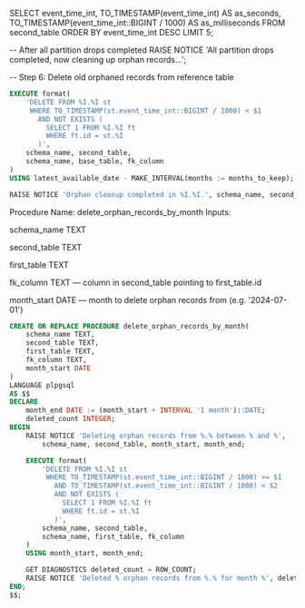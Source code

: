 SELECT event_time_int, 
       TO_TIMESTAMP(event_time_int) AS as_seconds,
       TO_TIMESTAMP(event_time_int::BIGINT / 1000) AS as_milliseconds
FROM second_table
ORDER BY event_time_int DESC
LIMIT 5;



-- After all partition drops completed
RAISE NOTICE 'All partition drops completed, now cleaning up orphan records...';

-- Step 6: Delete old orphaned records from reference table
```sql
EXECUTE format(
    'DELETE FROM %I.%I st
     WHERE TO_TIMESTAMP(st.event_time_int::BIGINT / 1000) < $1
       AND NOT EXISTS (
         SELECT 1 FROM %I.%I ft
         WHERE ft.id = st.%I
       )',
    schema_name, second_table,
    schema_name, base_table, fk_column
)
USING latest_available_date - MAKE_INTERVAL(months := months_to_keep);

RAISE NOTICE 'Orphan cleanup completed in %I.%I.', schema_name, second_table;
```
Procedure Name: delete_orphan_records_by_month
Inputs:

schema_name TEXT

second_table TEXT

first_table TEXT

fk_column TEXT — column in second_table pointing to first_table.id

month_start DATE — month to delete orphan records from (e.g. '2024-07-01')

```sql
CREATE OR REPLACE PROCEDURE delete_orphan_records_by_month(
    schema_name TEXT,
    second_table TEXT,
    first_table TEXT,
    fk_column TEXT,
    month_start DATE
)
LANGUAGE plpgsql
AS $$
DECLARE
    month_end DATE := (month_start + INTERVAL '1 month')::DATE;
    deleted_count INTEGER;
BEGIN
    RAISE NOTICE 'Deleting orphan records from %.% between % and %',
        schema_name, second_table, month_start, month_end;

    EXECUTE format(
        'DELETE FROM %I.%I st
         WHERE TO_TIMESTAMP(st.event_time_int::BIGINT / 1000) >= $1
           AND TO_TIMESTAMP(st.event_time_int::BIGINT / 1000) < $2
           AND NOT EXISTS (
             SELECT 1 FROM %I.%I ft
             WHERE ft.id = st.%I
           )',
        schema_name, second_table,
        schema_name, first_table, fk_column
    )
    USING month_start, month_end;

    GET DIAGNOSTICS deleted_count = ROW_COUNT;
    RAISE NOTICE 'Deleted % orphan records from %.% for month %', deleted_count, schema_name, second_table, month_start;
END;
$$;

```

```sql

```

```sql

```
